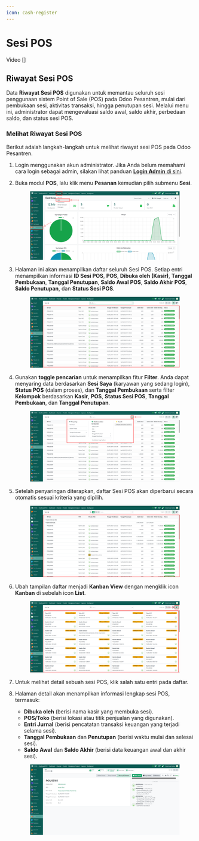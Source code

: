 ```yaml
---
icon: cash-register
---
```


# Sesi POS

Video \[]

## Riwayat Sesi POS

Data **Riwayat Sesi POS** digunakan untuk memantau seluruh sesi penggunaan sistem Point of Sale (POS) pada Odoo Pesantren, mulai dari pembukaan sesi, aktivitas transaksi, hingga penutupan sesi. Melalui menu ini, administrator dapat mengevaluasi saldo awal, saldo akhir, perbedaan saldo, dan status sesi POS.

### Melihat Riwayat Sesi POS

Berikut adalah langkah-langkah untuk melihat riwayat sesi POS pada Odoo Pesantren.

1. Login menggunakan akun administrator. Jika Anda belum memahami cara login sebagai admin, silakan lihat panduan [**Login Admin** di sini](../../panduan-login/login-admin.md).
2.  Buka modul **POS**, lalu klik menu **Pesanan** kemudian pilih submenu **Sesi**.

    <figure><img src="../../.gitbook/assets/images-684 (1) (1).png" alt=""><figcaption></figcaption></figure>


3.  Halaman ini akan menampilkan daftar seluruh Sesi POS. Setiap entri menampilkan informasi **ID Sesi POS**, **POS**, **Dibuka oleh (Kasir)**, **Tanggal Pembukaan**, **Tanggal Penutupan**, **Saldo Awal POS**, **Saldo Akhir POS**, **Saldo Penutupan**, dan **Status Sesi POS**.

    <figure><img src="../../.gitbook/assets/images-685 (1) (1).png" alt=""><figcaption></figcaption></figure>


4.  Gunakan **toggle pencarian** untuk menampilkan fitur **Filter**. Anda dapat menyaring data berdasarkan **Sesi Saya** (karyawan yang sedang login), **Status POS** (dalam proses), dan **Tanggal Pembukaan** serta filter **Kelompok** berdasarkan **Kasir**, **POS**, **Status Sesi POS**, **Tanggal Pembukaan**, dan **Tanggal Penutupan**.

    <figure><img src="../../.gitbook/assets/images-686 (1) (1).png" alt=""><figcaption></figcaption></figure>


5.  Setelah penyaringan diterapkan, daftar Sesi POS akan diperbarui secara otomatis sesuai kriteria yang dipilih.

    <figure><img src="../../.gitbook/assets/images-687 (1) (1).png" alt=""><figcaption></figcaption></figure>


6.  Ubah tampilan daftar menjadi **Kanban View** dengan mengklik icon **Kanban** di sebelah icon **List**.

    <figure><img src="../../.gitbook/assets/images-688 (1) (1).png" alt=""><figcaption></figcaption></figure>


7. Untuk melihat detail sebuah sesi POS, klik salah satu entri pada daftar.
8.  Halaman detail akan menampilkan informasi lengkap sesi POS, termasuk:

    * **Dibuka oleh** (berisi nama kasir yang membuka sesi).
    * **POS/Toko** (berisi lokasi atau titik penjualan yang digunakan).
    * **Entri Jurnal** (berisi pencatatan transaksi keuangan yang terjadi selama sesi).
    * **Tanggal Pembukaan** dan **Penutupan** (berisi waktu mulai dan selesai sesi).
    * **Saldo Awal** dan **Saldo Akhir** (berisi data keuangan awal dan akhir sesi).

    <figure><img src="../../.gitbook/assets/images-689 (1).png" alt=""><figcaption></figcaption></figure>
